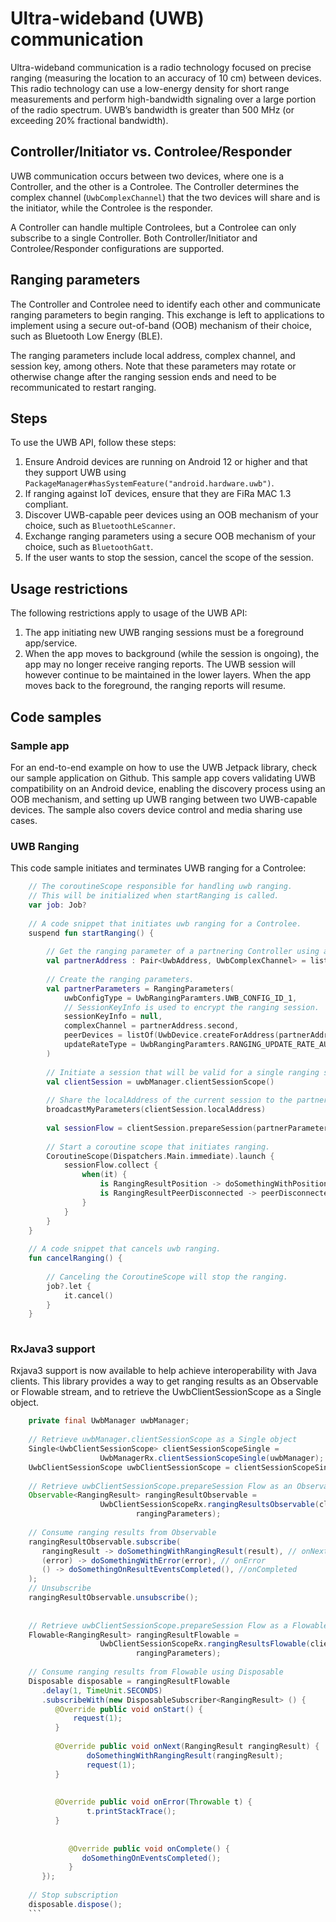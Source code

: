 # Ultra-wideband (UWB) communication

Ultra-wideband communication is a radio technology focused on precise ranging (measuring the location to an accuracy of 10 cm) between devices. This radio technology can use a low-energy density for short range measurements and perform high-bandwidth signaling over a large portion of the radio spectrum. UWB’s bandwidth is greater than 500 MHz (or exceeding 20% fractional bandwidth).

Controller/Initiator vs. Controlee/Responder
--------------------------------------------

UWB communication occurs between two devices, where one is a Controller, and the other is a Controlee. The Controller determines the complex channel (`UwbComplexChannel`) that the two devices will share and is the initiator, while the Controlee is the responder.

A Controller can handle multiple Controlees, but a Controlee can only subscribe to a single Controller. Both Controller/Initiator and Controlee/Responder configurations are supported.

Ranging parameters
------------------

The Controller and Controlee need to identify each other and communicate ranging parameters to begin ranging. This exchange is left to applications to implement using a secure out-of-band (OOB) mechanism of their choice, such as Bluetooth Low Energy (BLE).

The ranging parameters include local address, complex channel, and session key, among others. Note that these parameters may rotate or otherwise change after the ranging session ends and need to be recommunicated to restart ranging.

Steps
-----

To use the UWB API, follow these steps:

1.  Ensure Android devices are running on Android 12 or higher and that they support UWB using `PackageManager#hasSystemFeature("android.hardware.uwb")`.
2.  If ranging against IoT devices, ensure that they are FiRa MAC 1.3 compliant.
3.  Discover UWB-capable peer devices using an OOB mechanism of your choice, such as `BluetoothLeScanner`.
4.  Exchange ranging parameters using a secure OOB mechanism of your choice, such as `BluetoothGatt`.
5.  If the user wants to stop the session, cancel the scope of the session.

Usage restrictions
------------------

The following restrictions apply to usage of the UWB API:

1.  The app initiating new UWB ranging sessions must be a foreground app/service.
2.  When the app moves to background (while the session is ongoing), the app may no longer receive ranging reports. The UWB session will however continue to be maintained in the lower layers. When the app moves back to the foreground, the ranging reports will resume.

Code samples
------------

### Sample app

For an end-to-end example on how to use the UWB Jetpack library, check our sample application on Github. This sample app covers validating UWB compatibility on an Android device, enabling the discovery process using an OOB mechanism, and setting up UWB ranging between two UWB-capable devices. The sample also covers device control and media sharing use cases.

### UWB Ranging

This code sample initiates and terminates UWB ranging for a Controlee:

```kotlin
    // The coroutineScope responsible for handling uwb ranging.
    // This will be initialized when startRanging is called.
    var job: Job?
    
    // A code snippet that initiates uwb ranging for a Controlee.
    suspend fun startRanging() {
    
        // Get the ranging parameter of a partnering Controller using an OOB mechanism of choice.
        val partnerAddress : Pair<UwbAddress, UwbComplexChannel> = listenForPartnersAddress()
    
        // Create the ranging parameters.
        val partnerParameters = RangingParameters(
            uwbConfigType = UwbRangingParamters.UWB_CONFIG_ID_1,
            // SessionKeyInfo is used to encrypt the ranging session.
            sessionKeyInfo = null,
            complexChannel = partnerAddress.second,
            peerDevices = listOf(UwbDevice.createForAddress(partnerAddress.first)),
            updateRateType = UwbRangingParamters.RANGING_UPDATE_RATE_AUTOMATIC
        )
    
        // Initiate a session that will be valid for a single ranging session.
        val clientSession = uwbManager.clientSessionScope()
    
        // Share the localAddress of the current session to the partner device.
        broadcastMyParameters(clientSession.localAddress)
    
        val sessionFlow = clientSession.prepareSession(partnerParameters)
    
        // Start a coroutine scope that initiates ranging.
        CoroutineScope(Dispatchers.Main.immediate).launch {
            sessionFlow.collect {
                when(it) {
                    is RangingResultPosition -> doSomethingWithPosition(it.position)
                    is RangingResultPeerDisconnected -> peerDisconnected(it)
                }
            }
        }
    }
    
    // A code snippet that cancels uwb ranging.
    fun cancelRanging() {
    
        // Canceling the CoroutineScope will stop the ranging.
        job?.let {
            it.cancel()
        }
    }
    
```

### RxJava3 support

Rxjava3 support is now available to help achieve interoperability with Java clients. This library provides a way to get ranging results as an Observable or Flowable stream, and to retrieve the UwbClientSessionScope as a Single object.

```java
    private final UwbManager uwbManager;
    
    // Retrieve uwbManager.clientSessionScope as a Single object
    Single<UwbClientSessionScope> clientSessionScopeSingle =
                    UwbManagerRx.clientSessionScopeSingle(uwbManager);
    UwbClientSessionScope uwbClientSessionScope = clientSessionScopeSingle.blockingGet();
    
    // Retrieve uwbClientSessionScope.prepareSession Flow as an Observable object
    Observable<RangingResult> rangingResultObservable =
                    UwbClientSessionScopeRx.rangingResultsObservable(clientSessionScope,
                            rangingParameters);
    
    // Consume ranging results from Observable
    rangingResultObservable.subscribe(
       rangingResult -> doSomethingWithRangingResult(result), // onNext
       (error) -> doSomethingWithError(error), // onError
       () -> doSomethingOnResultEventsCompleted(), //onCompleted
    );
    // Unsubscribe
    rangingResultObservable.unsubscribe();
       
    
    // Retrieve uwbClientSessionScope.prepareSession Flow as a Flowable object
    Flowable<RangingResult> rangingResultFlowable =
                    UwbClientSessionScopeRx.rangingResultsFlowable(clientSessionScope,
                            rangingParameters);
    
    // Consume ranging results from Flowable using Disposable
    Disposable disposable = rangingResultFlowable
       .delay(1, TimeUnit.SECONDS)
       .subscribeWith(new DisposableSubscriber<RangingResult> () {
          @Override public void onStart() {
              request(1);
          }
          
          @Override public void onNext(RangingResult rangingResult) {
                 doSomethingWithRangingResult(rangingResult);
                 request(1);
          }
    
    
          @Override public void onError(Throwable t) {
                 t.printStackTrace();
          }
    
    
             @Override public void onComplete() {
                doSomethingOnEventsCompleted();
             }
       });
    
    // Stop subscription
    disposable.dispose();
    ```